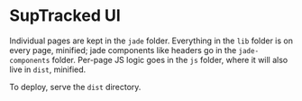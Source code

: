 # SupTracked UI

Individual pages are kept in the `jade` folder. Everything in the `lib` folder is on every page, minified; jade components like headers go in the `jade-components` folder. Per-page JS logic goes in the `js` folder, where it will also live in `dist`, minified.

To deploy, serve the `dist` directory.
